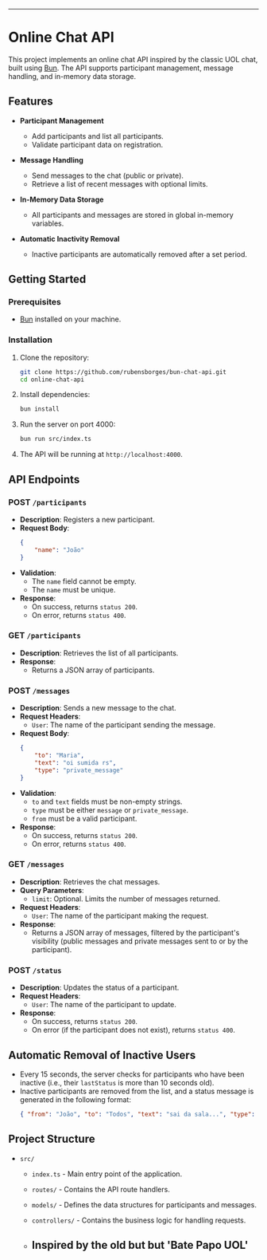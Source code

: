 ---

# Online Chat API

This project implements an online chat API inspired by the classic UOL chat, built using [Bun](https://bun.sh/). The API supports participant management, message handling, and in-memory data storage.

## Features

- **Participant Management**
  - Add participants and list all participants.
  - Validate participant data on registration.
  
- **Message Handling**
  - Send messages to the chat (public or private).
  - Retrieve a list of recent messages with optional limits.
  
- **In-Memory Data Storage**
  - All participants and messages are stored in global in-memory variables.
  
- **Automatic Inactivity Removal**
  - Inactive participants are automatically removed after a set period.

## Getting Started

### Prerequisites

- [Bun](https://bun.sh/) installed on your machine.

### Installation

1. Clone the repository:
    ```bash
    git clone https://github.com/rubensborges/bun-chat-api.git
    cd online-chat-api
    ```

2. Install dependencies:
    ```bash
    bun install
    ```

3. Run the server on port 4000:
    ```bash
    bun run src/index.ts
    ```

4. The API will be running at `http://localhost:4000`.

## API Endpoints

### **POST** `/participants`
- **Description**: Registers a new participant.
- **Request Body**:
    ```json
    {
        "name": "João"
    }
    ```
- **Validation**:
  - The `name` field cannot be empty.
  - The `name` must be unique.
- **Response**:
  - On success, returns `status 200`.
  - On error, returns `status 400`.

### **GET** `/participants`
- **Description**: Retrieves the list of all participants.
- **Response**:
  - Returns a JSON array of participants.

### **POST** `/messages`
- **Description**: Sends a new message to the chat.
- **Request Headers**:
  - `User`: The name of the participant sending the message.
- **Request Body**:
    ```json
    {
        "to": "Maria",
        "text": "oi sumida rs",
        "type": "private_message"
    }
    ```
- **Validation**:
  - `to` and `text` fields must be non-empty strings.
  - `type` must be either `message` or `private_message`.
  - `from` must be a valid participant.
- **Response**:
  - On success, returns `status 200`.
  - On error, returns `status 400`.

### **GET** `/messages`
- **Description**: Retrieves the chat messages.
- **Query Parameters**:
  - `limit`: Optional. Limits the number of messages returned.
- **Request Headers**:
  - `User`: The name of the participant making the request.
- **Response**:
  - Returns a JSON array of messages, filtered by the participant's visibility (public messages and private messages sent to or by the participant).

### **POST** `/status`
- **Description**: Updates the status of a participant.
- **Request Headers**:
  - `User`: The name of the participant to update.
- **Response**:
  - On success, returns `status 200`.
  - On error (if the participant does not exist), returns `status 400`.

## Automatic Removal of Inactive Users

- Every 15 seconds, the server checks for participants who have been inactive (i.e., their `lastStatus` is more than 10 seconds old).
- Inactive participants are removed from the list, and a status message is generated in the following format:
    ```json
    { "from": "João", "to": "Todos", "text": "sai da sala...", "type": "status", "time": "20:04:37" }
    ```

## Project Structure

- `src/`
  - `index.ts` - Main entry point of the application.
  - `routes/` - Contains the API route handlers.
  - `models/` - Defines the data structures for participants and messages.
  - `controllers/` - Contains the business logic for handling requests.
 
  - ## Inspired by the old but but 'Bate Papo UOL'
